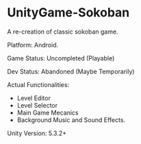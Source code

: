 # UnityGame-Sokoban
A re-creation of classic sokoban game.

Platform: Android.

Game Status: Uncompleted (Playable)

Dev Status: Abandoned (Maybe Temporarily)

Actual Functionalities:
- Level Editor
- Level Selector
- Main Game Mecanics
- Background Music and Sound Effects.

Unity Version: 5.3.2+
